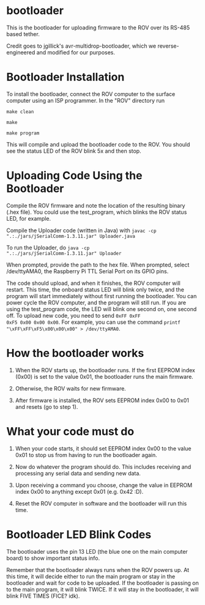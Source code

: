 # bootloader
This is the bootloader for uploading firmware to the ROV over its RS-485 based tether.

Credit goes to jgillick's avr-multidrop-bootloader, which we reverse-engineered and modified for our purposes.

<h1>Bootloader Installation</h1>

To install the bootloader, connect the ROV computer to the surface computer using an ISP programmer. In the "ROV" directory run

<code>make clean</code>

<code>make</code>

<code>make program</code>

This will compile and upload the bootloader code to the ROV. You should see the status LED of the ROV blink 5x and then stop.

<h1>Uploading Code Using the Bootloader</h1>

Compile the ROV firmware and note the location of the resulting binary (.hex file). You could use the test_program, which blinks the ROV status LED, for example.

Compile the Uploader code (written in Java) with <code>javac -cp ".:./jars/jSerialComm-1.3.11.jar" Uploader.java</code>

To run the Uploader, do <code>java -cp ".:./jars/jSerialComm-1.3.11.jar" Uploader</code>

When prompted, provide the path to the hex file. When prompted, select /dev/ttyAMA0, the Raspberry Pi TTL Serial Port on its GPIO pins.

The code should upload, and when it finishes, the ROV computer will restart. This time, the onboard status LED will blink only twice, and the program will start immediately without first running the bootloader. You can power cycle the ROV computer, and the program will still run. If you are using the test_program code, the LED will blink one second on, one second off. To upload new code, you need to send <code>0xFF 0xFF 0xF5 0x00 0x00 0x00</code>. For example, you can use the command <code>printf "\xFF\xFF\xF5\x00\x00\x00" > /dev/ttyAMA0</code>.

<h1>How the bootloader works</h1>

1. When the ROV starts up, the bootloader runs. If the first EEPROM index (0x00) is set to the value 0x01, the bootloader runs the main firmware.

2. Otherwise, the ROV waits for new firmware.

3. After firmware is installed, the ROV sets EEPROM index 0x00 to 0x01 and resets (go to step 1).

<h1>What your code must do</h1>

1. When your code starts, it should set EEPROM index 0x00 to the value 0x01 to stop us from having to run the bootloader again.

2. Now do whatever the program should do. This includes receiving and processing any serial data and sending new data.

3. Upon receiving a command you choose, change the value in EEPROM index 0x00 to anything except 0x01 (e.g. 0x42 :D).

4. Reset the ROV computer in software and the bootloader will run this time.

<h1>Bootloader LED Blink Codes</h1>
The bootloader uses the pin 13 LED (the blue one on the main computer board) to show important status info.

Remember that the bootloader always runs when the ROV powers up. At this time, it will decide either to run the main program or stay in the bootloader and wait for code to be uploaded. If the bootloader is passing on to the main program, it will blink TWICE. If it will stay in the bootloader, it will blink FIVE TIMES (FICE? idk).
